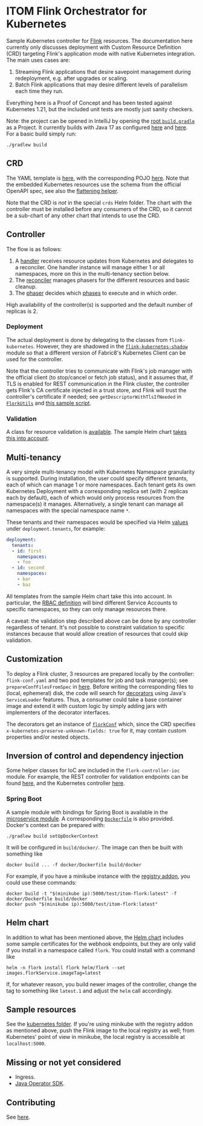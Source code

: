 # ITOM Flink Orchestrator for Kubernetes

Sample Kubernetes controller for [Flink](https://flink.apache.org/) resources.
The documentation here currently only discusses deployment with Custom Resource Definition (CRD)
targeting Flink's application mode with native Kubernetes integration.
The main uses cases are:

1. Streaming Flink applications that desire savepoint management during redeployment, e.g. after upgrades or scaling.
2. Batch Flink applications that may desire different levels of parallelism each time they run.

Everything here is a Proof of Concept and has been tested against Kubernetes 1.21,
but the included unit tests are mostly just sanity checkers.

Note: the project can be opened in IntelliJ by opening the [root `build.gradle`](build.gradle) as a Project.
It currently builds with Java 17 as configured [here](buildSrc/build.gradle) and [here](buildSrc/src/main/groovy/itom-java-plugin.gradle).
For a basic build simply run:

```
./gradlew build
```

## CRD

The YAML template is [here](helm/flork/templates/flink-job-crd.yaml),
with the corresponding POJO [here](flork-model/src/main/java/com/itom/flork/kubernetes/api/v1/model/FlinkJobCustomResource.java).
Note that the embedded Kubernetes resources use the schema from the official OpenAPI spec,
see also the [flattening helper](json-schema-flattener).

Note that the CRD is *not* in the special `crds` Helm folder.
The chart with the controller must be installed before any consumers of the CRD,
so it cannot be a sub-chart of any other chart that intends to use the CRD.

## Controller

The flow is as follows:

1. A [handler](flork-controller-core/src/main/kotlin/com/itom/flork/kubernetes/api/v1/handlers/FlinkJobHandler.kt)
receives resource updates from Kubernetes and delegates to a reconciler.
One handler instance will manage either 1 or all namespaces, more on this in the multi-tenancy section below.
2. The [reconciler](flork-controller-core/src/main/kotlin/com/itom/flork/kubernetes/api/v1/reconcilers/CoroutineFlinkJobReconciler.kt)
manages phasers for the different resources and basic cleanup.
3. The [phaser](flork-controller-core/src/main/kotlin/com/itom/flork/kubernetes/api/v1/reconcilers/phasers/CoroutineFlinkJobReconcilerPhaser.kt)
decides which [phases](flork-controller-core/src/main/kotlin/com/itom/flork/kubernetes/api/v1/reconcilers/phases) to execute and in which order.

High availability of the controller(s) is supported and the default number of replicas is 2.

### Deployment

The actual deployment is done by delegating to the classes from `flink-kubernetes`.
However, they are shadowed in the [`flink-kubernetes-shadow`](flink-kubernetes-shadow/build.gradle) module
so that a different version of Fabric8's Kubernetes Client can be used for the controller.

Note that the controller tries to communicate with Flink's job manager with the official client
(to stop/cancel or fetch job status),
and it assumes that, if TLS is enabled for REST communication in the Flink cluster,
the controller gets Flink's CA certificate injected in a trust store,
and Flink will trust the controller's certificate if needed;
see `getDescriptorWithTlsIfNeeded` in [`FlorkUtils`](flork-controller-core/src/main/kotlin/com/itom/flork/kubernetes/api/utils/FlorkUtils.kt)
and [this sample script](microservice/src/main/container-resources/flork/bin/tls-stores-setup.sh).

### Validation

A class for resource validation is [available](flork-controller-core/src/main/java/com/itom/flork/kubernetes/api/v1/validators/FlinkJobValidator.java).
The sample Helm chart [takes this into account](helm/flork/templates/flork-admission-webhooks.yaml).

## Multi-tenancy

A very simple multi-tenancy model with Kubernetes Namespace granularity is supported.
During installation, the user could specify different tenants, each of which can manage 1 or more namespaces.
Each tenant gets its own Kubernetes Deployment with a corresponding replica set (with 2 replicas each by default),
each of which would only process resources from the namespace(s) it manages.
Alternatively, a single tenant can manage all namespaces with the special namespace name `*`.

These tenants and their namespaces would be specified via Helm [values](helm/flork/values.yaml) under `deployment.tenants`,
for example:

```yaml
deployment:
  tenants:
  - id: first
    namespaces:
    - foo
  - id: second
    namespaces:
    - bar
    - baz
```

All templates from the sample Helm chart take this into account.
In particular, the [RBAC definition](helm/flork/templates/flork-rbac.yaml) will bind different Service Accounts to specific namespaces,
so they can only manage resources there.

A caveat: the validation step described above can be done by any controller regardless of tenant.
It's not possible to constraint validation to specific instances because that would allow creation of resources that could skip validation.

## Customization

To deploy a Flink cluster, 3 resources are prepared locally by the controller:
`flink-conf.yaml` and two pod templates for job and task manager(s);
see `prepareConfFilesFromSpec` in [here](flork-controller-core/src/main/kotlin/com/itom/flork/kubernetes/api/utils/FlinkConfUtils.kt).
Before writing the corresponding files to (local, ephemeral) disk,
the code will search for [decorators](flork-model/src/main/java/com/itom/flork/kubernetes/api/plugins) using Java's `ServiceLoader` features.
Thus, a consumer could take a base container image and extend it with custom logic by simply adding jars with implementers of the decorator interfaces.

The decorators get an instance of [`florkConf`](flork-model/src/main/java/com/itom/flork/kubernetes/api/v1/model/FlorkConf.java) which,
since the CRD specifies `x-kubernetes-preserve-unknown-fields: true` for it,
may contain custom properties and/or nested objects.

## Inversion of control and dependency injection

Some helper classes for IoC are included in the `flork-controller-ioc` module.
For example, the REST controller for validation endpoints can be found
[here](flork-controller-ioc/src/main/java/com/itom/flork/kubernetes/api/v1/controllers/webhooks/ValidatingWebhooksController.java),
and the Kubernetes controller [here](flork-controller-ioc/src/main/java/com/itom/flork/kubernetes/api/v1/controllers/FlinkResourceController.java).

### Spring Boot

A sample module with bindings for Spring Boot is available in the [microservice module](microservice).
A corresponding [`Dockerfile`](docker/Dockerfile) is also provided.
Docker's context can be prepared with:

```
./gradlew build setUpDockerContext
```

It will be configured in `build/docker/`. The image can then be built with something like

```
docker build ... -f docker/Dockerfile build/docker
```

For example, if you have a minikube instance with the
[registry addon](https://minikube.sigs.k8s.io/docs/handbook/pushing/#4-pushing-to-an-in-cluster-using-registry-addon),
you could use these commands:

```
docker build -t "$(minikube ip):5000/test/itom-flork:latest" -f docker/Dockerfile build/docker
docker push "$(minikube ip):5000/test/itom-flork:latest"
```

## Helm chart

In addition to what has been mentioned above,
the [Helm chart](helm/flork) includes some sample certificates for the webhook endpoints,
but they are only valid if you install in a namespace called `flork`.
You could install with a command like

```
helm -n flork install flork helm/flork --set images.florkService.imageTag=latest
```

If, for whatever reason, you build newer images of the controller,
change the tag to something like `latest.1` and adjust the `helm` call accordingly.

## Sample resources

See the [kubernetes folder](kubernetes).
If you're using minikube with the registry addon as mentioned above,
push the Flink image to the local registry as well;
from Kubernetes' point of view in minikube,
the local registry is accessible at `localhost:5000`.

## Missing or not yet considered

- Ingress.
- [Java Operator SDK](https://javaoperatorsdk.io/).

## Contributing

See [here](.github/CONTRIBUTING.md).
